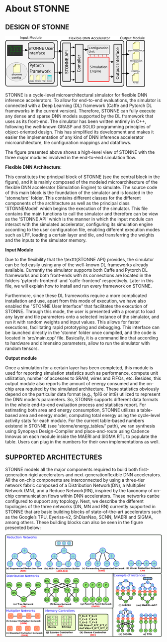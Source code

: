 # About STONNE

## DESIGN OF STONNE

![alt text](figures/Top_Level_Stonne_shorter.png)

STONNE is a cycle-level microarchitectural simulator for flexible DNN inference accelerators. To allow for end-to-end evaluations, the simulator is connected with a Deep Learning (DL) framework (Caffe and Pytorch DL frameworks in the current version). Therefore, STONNE can fully execute any dense and sparse DNN models supported by the DL framework that uses as its front-end.
 The simulator has been written entirely in C++, following the well-known GRASP and SOLID programming principles of object-oriented design. This has simplified its development and makes it easier the implementation of any kind of DNN inference accelerator microarchitecture, tile configuration mappings and dataflows.

The figure presented above shows a high-level view of STONNE with the three major modules involved in the end-to-end simulation flow.

**Flexible DNN Architecture:**

This constitutes the principal block of STONNE (see the central block in the figure), and it is mainly composed of the modeled microarchitecture of the flexible DNN accelerator (Simulation Engine) to simulate. The source code of this main block is the foundation of the simulator and is located in the 'stonne/src' folder. This contains different classes for the different components of the architecture as well as the principal class 'STONNEModel' which begins the execution of the simulator. This file contains the main functions to call the simulator and therefore can be view as the 'STONNE API' which is the manner in which the input module can interact with the simulated accelerator, configuring its simulation engine according to the user configuration file, enabling different execution modes such as LFF, loading a certain layer and tile, and transferring the weights and the inputs to the simulator memory.

**Input Module**

Due to the flexibility that the \texttt{STONNE API} provides, the simulator can be fed easily using any of the well-known DL frameworks already available. Currently the simulator supports both Caffe and Pytorch DL frameworks and both front-ends with its connections are located in the folders 'pytorch-frontend' and 'caffe-frontend' respectively. Later in this file, we will explain how to install and run every framework on STONNE.

Furthermore, since these DL frameworks require a more complicated installation and use, apart from this mode of execution, we have also enabled the "STONNE User Interface" that facilitates the execution of STONNE. Through this mode, the user is presented with a prompt to load any layer and tile parameters onto a selected instance of the  simulator, and run it with random weights and input values. This allows for faster executions, facilitating rapid prototyping and debugging. This interface can be launched directly in the 'stonne' folder once compiled, and the code is located in 'src/main.cpp' file. Basically, it is a command line that according to hardware and dimensino parameters, allow to run the simulator with random tensors.

**Output module**

 Once a simulation for a certain layer has been completed, this module is used for reporting simulation statistics such as performance, compute unit utilization, number of accesses to SRAM, wires and FIFOs, etc. Besides, this output module also reports the amount of energy consumed and the on-chip area required by the simulated architecture. These statistics obviously depend on the particular data format (e.g., fp16 or int8) utilized to represent the DNN model's parameters. So, STONNE supports different data formats in the whole end-to-end evaluation process and statistics report. For estimating both area and energy consumption, STONNE utilizes a table-based area and energy model, computing total energy using the cycle-level activity stats for each module. For the current table-based numbers existend in STONNE (see 'stonne/energy\_tables/' path), we ran synthesis using Synopsys Design-Compiler and place-and-route using Cadence Innovus on each module inside the MAERI and SIGMA RTL to populate the table. Users can plug in the numbers for their own implementations as well.

## SUPPORTED ARCHITECTURES	

STONNE models all the major components required to build both first-generation rigid accelerators and next-generationflexible DNN accelerators. All the on-chip components are interconnected by using a three-tier network fabric composed of a Distribution Network(DN), a Multiplier Network (MN), and a Reduce Network(RN), inspired by the taxonomy of on-chip communication flows within DNN accelerators. These networks canbe configured to support any topology. Next, we describe the different topologies of the three networks (DN, MN and RN) currently supported in STONNE that are basic building blocks of state-of-the-art accelerators such as the Google’s TPU, Eyeriss-v2, ShDianNao, SCNN, MAERI and SIGMA, among others. These building blocks can also be seen in the figure presented below:

![alt text](figures/STONNE_components.png)



